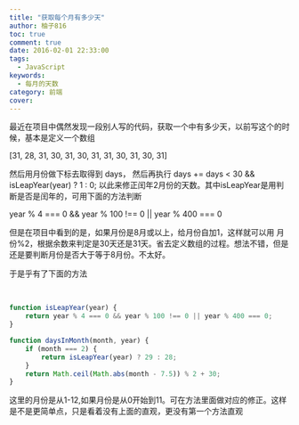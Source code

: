 ```yaml
---
title: "获取每个月有多少天"
author: 柚子816
toc: true
comment: true
date: 2016-02-01 22:33:00
tags: 
  - JavaScript
keywords:
  - 每月的天数
category: 前端
cover: 
---
```


最近在项目中偶然发现一段别人写的代码，获取一个中有多少天，以前写这个的时候，基本是定义一个数组

[31, 28, 31, 30, 31, 30, 31, 31, 30, 31, 30, 31]

然后用月份做下标去取得到 days， 然后再执行 days += days < 30 && isLeapYear(year) ? 1 : 0;
以此来修正闰年2月份的天数。其中isLeapYear是用判断是否是闰年的，可用下面的方法判断

year % 4 === 0 && year % 100 !== 0 || year % 400 === 0

但是在项目中看到的是，如果月份是8月或以上，给月份自加1，这样就可以用
月份%2，根据余数来判定是30天还是31天。省去定义数组的过程。想法不错，但是还是要判断月份是否大于等于8月份。不太好。

于是乎有了下面的方法


​    
```js
function isLeapYear(year) {
    return year % 4 === 0 && year % 100 !== 0 || year % 400 === 0;
}

function daysInMonth(month, year) {
    if (month === 2) {
        return isLeapYear(year) ? 29 : 28;
    }
    return Math.ceil(Math.abs(month - 7.5)) % 2 + 30;
}
```

这里的月份是从1-12,如果月份是从0开始到11。可在方法里面做对应的修正。这样是不是更简单点，只是看着没有上面的直观，更没有第一个方法直观

